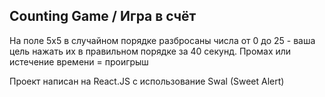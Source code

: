 ## Counting Game / Игра в счёт

На поле 5x5 в случайном порядке разбросаны числа от 0 до 25 - ваша цель нажать их в правильном порядке за 40 секунд. Промах или истечение времени = проигрыш

Проект написан на React.JS с использование Swal (Sweet Alert)
